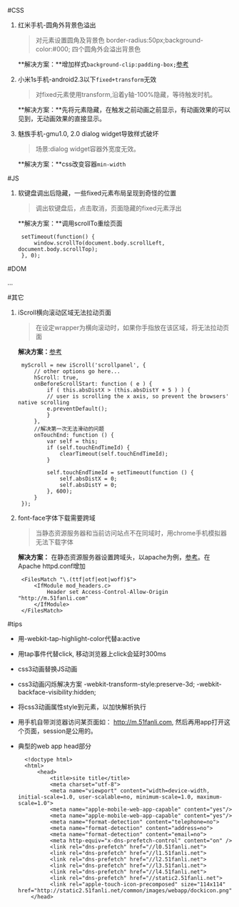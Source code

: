 #CSS
1. 红米手机-圆角外背景色溢出

	> 对元素设置圆角及背景色 border-radius:50px;background-color:#000; 四个圆角外会溢出背景色
	
	**解决方案：**增加样式`background-clip:padding-box;`[参考](http://blog.csdn.net/luochao_tj/article/details/21469017)

2. 小米1s手机-android2.3以下`fixed+transform`无效
	> 对fixed元素使用transform,沿着y轴-100%隐藏，等待触发时机。
	
	**解决方案：**先将元素隐藏，在触发之前动画之前显示，有动画效果的可以见到，无动画效果的直接显示。

3. 魅族手机-gmu1.0, 2.0 dialog widget导致样式破坏
	> 场景:dialog widget容器外宽度无效。
	
	**解决方案：**css改变容器`min-width`

#JS

1. 软键盘调出后隐藏，一些fixed元素布局呈现到奇怪的位置
	
	> 调出软键盘后，点击取消，页面隐藏的fixed元素浮出

	**解决方案：**调用scrollTo重绘页面

		setTimeout(function() {
     		window.scrollTo(document.body.scrollLeft, document.body.scrollTop);
		}, 0);

  
#DOM

...

#其它

1. iScroll横向滚动区域无法拉动页面

	>在设定wrapper为横向滚动时，如果你手指放在该区域，将无法拉动页面

	**解决方案：**[参考](http://www.chengxuyuans.com/javascript/66459.html)

		myScroll = new iScroll('scrollpanel', {
   			// other options go here...
    		hScroll: true,
    		onBeforeScrollStart: function ( e ) {
       			if ( this.absDistX > (this.absDistY + 5 ) ) {
            	// user is scrolling the x axis, so prevent the browsers' native scrolling
            	e.preventDefault();
        		}
    		},
    		//解决第一次无法滑动的问题
    		onTouchEnd: function () {
        		var self = this;
        		if (self.touchEndTimeId) {
                	clearTimeout(self.touchEndTimeId);
        		}
 
        		self.touchEndTimeId = setTimeout(function () {
                	self.absDistX = 0;
                	self.absDistY = 0;
        		}, 600);
    		}
		});

2. font-face字体下载需要跨域
   
   > 当静态资源服务器和当前访问站点不在同域时，用chrome手机模拟器无法下载字体
   
   **解决方案：** 在静态资源服务器设置跨域头，以apache为例，[参考](http://stackoverflow.com/questions/8245464/cross-domain-font-face-issues)。在Apache httpd.conf增加

		<FilesMatch "\.(ttf|otf|eot|woff)$">
    		<IfModule mod_headers.c>
         		Header set Access-Control-Allow-Origin "http://m.51fanli.com"
    		</IfModule>
		</FilesMatch>

#tips
* 用-webkit-tap-highlight-color代替a:active
* 用tap事件代替click, 移动浏览器上click会延时300ms
* css3动画替换JS动画
* css3动画闪烁解决方案 -webkit-transform-style:preserve-3d; -webkit-backface-visibility:hidden;
* 将css3动画属性style到元素，以加快解析执行
* 用手机自带浏览器访问某页面如： http://m.51fanli.com, 然后再用app打开这个页面，session是公用的。
* 典型的web app head部分
		
		<!doctype html>
		<html>
			<head>
    			<title>site title</title>
    			<meta charset="utf-8">
    			<meta name="viewport" content="width=device-width, initial-scale=1.0, user-scalable=no, minimum-scale=1.0, maximum-scale=1.0">
    			<meta name="apple-mobile-web-app-capable" content="yes"/>
    			<meta name="apple-mobile-web-app-capable" content="yes"/>
    			<meta name="format-detection" content="telephone=no">
    			<meta name="format-detection" content="address=no">
    			<meta name="format-detection" content="email=no">
    			<meta http-equiv="x-dns-prefetch-control" content="on" />
    			<link rel="dns-prefetch" href="//l0.51fanli.net">
    			<link rel="dns-prefetch" href="//l1.51fanli.net">
    			<link rel="dns-prefetch" href="//l2.51fanli.net">
    			<link rel="dns-prefetch" href="//l3.51fanli.net">
    			<link rel="dns-prefetch" href="//l4.51fanli.net">
    			<link rel="dns-prefetch" href="//static2.51fanli.net">
    			<link rel="apple-touch-icon-precomposed" size="114x114" href="http://static2.51fanli.net/common/images/webapp/dockicon.png"/>
		  </head>



